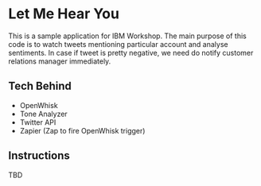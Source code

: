 # Let Me Hear You
This is a sample application for IBM Workshop.
The main purpose of this code is to watch tweets mentioning particular account
and analyse sentiments. In case if tweet is pretty negative, we need do notify
customer relations manager immediately.

## Tech Behind
* OpenWhisk
* Tone Analyzer
* Twitter API
* Zapier (Zap to fire OpenWhisk trigger)

## Instructions
TBD